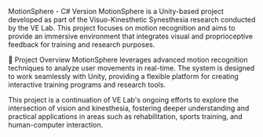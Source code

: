 MotionSphere - C# Version
MotionSphere is a Unity-based project developed as part of the Visuo-Kinesthetic Synesthesia research conducted by the VE Lab. This project focuses on motion recognition and aims to provide an immersive environment that integrates visual and proprioceptive feedback for training and research purposes.

🚀 Project Overview
MotionSphere leverages advanced motion recognition techniques to analyze user movements in real-time. The system is designed to work seamlessly with Unity, providing a flexible platform for creating interactive training programs and research tools.

This project is a continuation of VE Lab's ongoing efforts to explore the intersection of vision and kinesthesia, fostering deeper understanding and practical applications in areas such as rehabilitation, sports training, and human-computer interaction.
